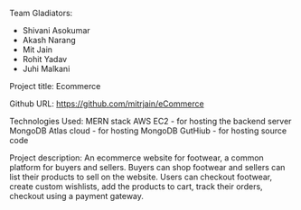 Team Gladiators:
- Shivani Asokumar
- Akash Narang
- Mit Jain
- Rohit Yadav
- Juhi Malkani

Project title: Ecommerce

Github URL: https://github.com/mitrjain/eCommerce

Technologies Used: MERN stack AWS EC2 - for hosting the backend server MongoDB Atlas cloud - for hosting MongoDB GutHiub - for hosting source code

Project description: An ecommerce website for footwear, a common platform for buyers and sellers. Buyers can shop footwear and sellers can list their products to sell on the website. Users can checkout footwear, create custom wishlists, add the products to cart, track their orders, checkout using a payment gateway.
